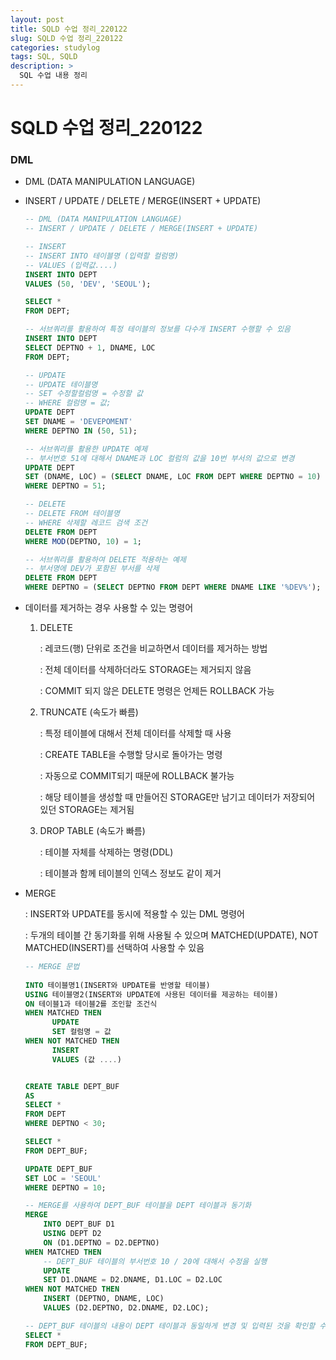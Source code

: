 ```yaml
---
layout: post
title: SQLD 수업 정리_220122
slug: SQLD 수업 정리_220122
categories: studylog
tags: SQL, SQLD
description: >
  SQL 수업 내용 정리
---
```

# SQLD 수업 정리_220122

### DML

- DML (DATA MANIPULATION LANGUAGE)
- INSERT / UPDATE / DELETE / MERGE(INSERT + UPDATE)
    
    ```sql
    -- DML (DATA MANIPULATION LANGUAGE)
    -- INSERT / UPDATE / DELETE / MERGE(INSERT + UPDATE)
    
    -- INSERT
    -- INSERT INTO 테이블명 (입력할 컬럼명)
    -- VALUES (입력값....)
    INSERT INTO DEPT
    VALUES (50, 'DEV', 'SEOUL');
    
    SELECT *
    FROM DEPT;
    
    -- 서브쿼리를 활용하여 특정 테이블의 정보를 다수개 INSERT 수행할 수 있음
    INSERT INTO DEPT
    SELECT DEPTNO + 1, DNAME, LOC
    FROM DEPT;
    
    -- UPDATE
    -- UPDATE 테이블명
    -- SET 수정할컬럼명 = 수정할 값
    -- WHERE 컬럼명 = 값;
    UPDATE DEPT
    SET DNAME = 'DEVEPOMENT'
    WHERE DEPTNO IN (50, 51);
    
    -- 서브쿼리를 활용한 UPDATE 예제
    -- 부서번호 51에 대해서 DNAME과 LOC 컬럼의 값을 10번 부서의 값으로 변경
    UPDATE DEPT
    SET (DNAME, LOC) = (SELECT DNAME, LOC FROM DEPT WHERE DEPTNO = 10)
    WHERE DEPTNO = 51;
    
    -- DELETE 
    -- DELETE FROM 테이블명
    -- WHERE 삭제할 레코드 검색 조건
    DELETE FROM DEPT
    WHERE MOD(DEPTNO, 10) = 1;
    
    -- 서브쿼리를 활용하여 DELETE 적용하는 예제
    -- 부서명에 DEV가 포함된 부서를 삭제
    DELETE FROM DEPT
    WHERE DEPTNO = (SELECT DEPTNO FROM DEPT WHERE DNAME LIKE '%DEV%');
    ```
    

- 데이터를 제거하는 경우 사용할 수 있는 명령어
    1. DELETE 
        
        : 레코드(행) 단위로 조건을 비교하면서 데이터를 제거하는 방법
        
        : 전체 데이터를 삭제하더라도 STORAGE는 제거되지 않음
        
        : COMMIT 되지 않은 DELETE 명령은 언제든 ROLLBACK 가능
        
    2. TRUNCATE (속도가 빠름) 
        
        : 특정 테이블에 대해서 전체 데이터를 삭제할 때 사용
        
        : CREATE TABLE을 수행할 당시로 돌아가는 명령
        
        : 자동으로 COMMIT되기 때문에 ROLLBACK 불가능
        
        : 해당 테이블을 생성할 때 만들어진 STORAGE만 남기고 데이터가 저장되어 있던 STORAGE는 제거됨
        
    3. DROP TABLE (속도가 빠름) 
        
        : 테이블 자체를 삭제하는 명령(DDL)
        
        : 테이블과 함께 테이블의 인덱스 정보도 같이 제거
        

- MERGE
    
    : INSERT와 UPDATE를 동시에 적용할 수 있는 DML 명령어
    
    : 두개의 테이블 간 동기화를 위해 사용될 수 있으며 MATCHED(UPDATE), NOT MATCHED(INSERT)를 선택하여 사용할 수 있음
    
    ```sql
    -- MERGE 문법
     
    INTO 테이블명1(INSERT와 UPDATE를 반영할 테이블)
    USING 테이블명2(INSERT와 UPDATE에 사용된 데이터를 제공하는 테이블)
    ON 테이블1과 테이블2를 조인할 조건식
    WHEN MATCHED THEN
          UPDATE
          SET 컬럼명 = 값
    WHEN NOT MATCHED THEN
          INSERT
          VALUES (값 ....)
    ```
    
    ```sql
    
    CREATE TABLE DEPT_BUF
    AS
    SELECT *
    FROM DEPT
    WHERE DEPTNO < 30;
    
    SELECT *
    FROM DEPT_BUF;
    
    UPDATE DEPT_BUF
    SET LOC = 'SEOUL'
    WHERE DEPTNO = 10;
    
    -- MERGE를 사용하여 DEPT_BUF 테이블을 DEPT 테이블과 동기화
    MERGE
        INTO DEPT_BUF D1
        USING DEPT D2
        ON (D1.DEPTNO = D2.DEPTNO)
    WHEN MATCHED THEN
        -- DEPT_BUF 테이블의 부서번호 10 / 20에 대해서 수정을 실행
        UPDATE 
        SET D1.DNAME = D2.DNAME, D1.LOC = D2.LOC
    WHEN NOT MATCHED THEN
        INSERT (DEPTNO, DNAME, LOC)
        VALUES (D2.DEPTNO, D2.DNAME, D2.LOC);
    
    -- DEPT_BUF 테이블의 내용이 DEPT 테이블과 동일하게 변경 및 입력된 것을 확인할 수 있음
    SELECT *
    FROM DEPT_BUF;
    ```